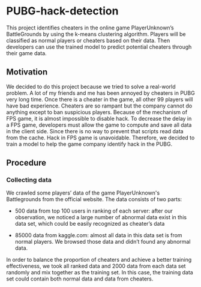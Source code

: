 # PUBG-hack-detection

This project identifies cheaters in the online game PlayerUnknown’s BattleGrounds by using the k-means clustering algorithm. Players will be classified as normal players or cheaters based on their data. Then developers can use the trained model to predict potential cheaters through their game data. 

## Motivation

We decided to do this project because we tried to solve a real-world problem. A lot of my friends and me has been annoyed by cheaters in PUBG very long time. Once there is a cheater in the game, all other 99 players will have bad experience. Cheaters are so rampant but the company cannot do anything except to ban suspicious players. Because of the mechanism of FPS game, it is almost impossible to disable hack. To decrease the delay in a FPS game, developers must allow the game to compute and save all data in the client side. Since there is no way to prevent that scripts read data from the cache. Hack in FPS game is unavoidable. Therefore, we decided to train a model to help the game company identify hack in the PUBG.

## Procedure

### Collecting data

We crawled some players’ data of the game PlayerUnknown's Battlegrounds from the official website. The data consists of two parts:

* 500 data from top 100 users in ranking of each server: after our observation, we noticed a large number of abnormal data exist in this data set, which could be easily recognized as cheater’s data
	
* 85000 data from kaggle.com: almost all data in this data set is from normal players. We browsed those data and didn’t found any abnormal data.
	
In order to balance the proportion of cheaters and achieve a better training effectiveness, we took all ranked data and 2000 data from each data set randomly and mix together as the training set. In this case, the training data set could contain both normal data and data from cheaters. 
